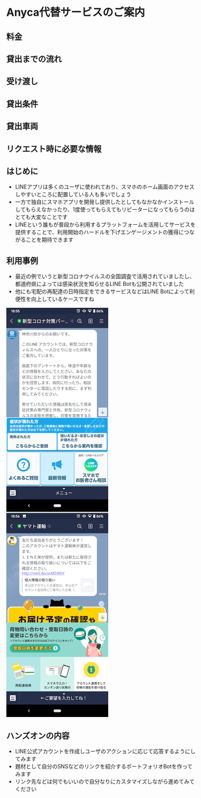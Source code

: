 # Anyca代替サービスのご案内

## 料金
## 貸出までの流れ
## 受け渡し
## 貸出条件
## 貸出車両
## リクエスト時に必要な情報

## はじめに

- LINEアプリは多くのユーザに使われており、スマホのホーム画面のアクセスしやすいところに配置している人も多いでしょう
- 一方で独自にスマホアプリを開発し提供したとしてもなかなかインストールしてもらえなかったり、1度使ってもらえてもリピーターになってもらうのはとても大変なことです
- LINEという誰もが普段から利用するプラットフォームを活用してサービスを提供することで、利用開始のハードルを下げエンゲージメントの獲得につながることを期待できます

## 利用事例

- 最近の例でいうと新型コロナウイルスの全国調査で活用されていましたし、都道府県によっては感染状況を知らせるLINE Botも公開されていました
- 他にも宅配の再配達の日時指定をできるサービスなどはLINE Botによって利便性を向上しているケースですね

![神奈川県](/images/0-1.png)![クロネコヤマト](/images/0-2.png)

## ハンズオンの内容

- LINE公式アカウントを作成しユーザのアクションに応じて応答するようにしてみます
- 題材として自分のSNSなどのリンクを紹介するポートフォリオBotを作ってみます
- リンク先などは何でもいいので自分なりにカスタマイズしながら進めてみてください
